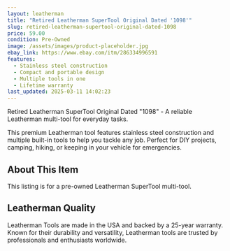 ```yaml
---
layout: leatherman
title: "Retired Leatherman SuperTool Original Dated '1098'"
slug: retired-leatherman-supertool-original-dated-1098
price: 59.00
condition: Pre-Owned
image: /assets/images/product-placeholder.jpg
ebay_link: https://www.ebay.com/itm/286334996591
features:
  - Stainless steel construction
  - Compact and portable design
  - Multiple tools in one
  - Lifetime warranty
last_updated: 2025-03-11 14:02:23
---
```


Retired Leatherman SuperTool Original Dated "1098" - A reliable Leatherman multi-tool for everyday tasks.

This premium Leatherman tool features stainless steel construction and multiple built-in tools to help you tackle any job. Perfect for DIY projects, camping, hiking, or keeping in your vehicle for emergencies.

## About This Item

This listing is for a pre-owned Leatherman SuperTool multi-tool.

## Leatherman Quality

Leatherman Tools are made in the USA and backed by a 25-year warranty. Known for their durability and versatility, Leatherman tools are trusted by professionals and enthusiasts worldwide.

